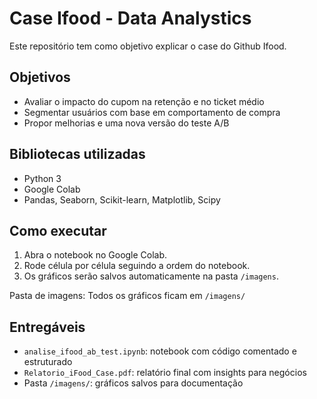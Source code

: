 # Case Ifood - Data Analystics 

Este repositório tem como objetivo explicar o case do Github Ifood.

##  Objetivos
- Avaliar o impacto do cupom na retenção e no ticket médio
- Segmentar usuários com base em comportamento de compra
- Propor melhorias e uma nova versão do teste A/B

##  Bibliotecas utilizadas
- Python 3
- Google Colab
- Pandas, Seaborn, Scikit-learn, Matplotlib, Scipy

##  Como executar

1. Abra o notebook no Google Colab.
2. Rode célula por célula seguindo a ordem do notebook.
3. Os gráficos serão salvos automaticamente na pasta `/imagens`.


 Pasta de imagens:
Todos os gráficos ficam em `/imagens/`

##  Entregáveis
- `analise_ifood_ab_test.ipynb`: notebook com código comentado e estruturado
- `Relatorio_iFood_Case.pdf`: relatório final com insights para negócios
- Pasta `/imagens/`: gráficos salvos para documentação
